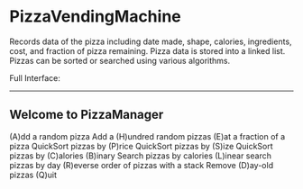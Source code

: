 # PizzaVendingMachine

Records data of the pizza including date made, shape, calories, ingredients, cost, and fraction of pizza remaining.
Pizza data is stored into a linked list.  Pizzas can be sorted or searched using various algorithms.




Full Interface:


-----------------------
Welcome to PizzaManager
-----------------------
(A)dd a random pizza
Add a (H)undred random pizzas
(E)at a fraction of a pizza
QuickSort pizzas by (P)rice
QuickSort pizzas by (S)ize
QuickSort pizzas by (C)alories
(B)inary Search pizzas by calories
(L)inear search pizzas by day
(R)everse order of pizzas with a stack
Remove (D)ay-old pizzas
(Q)uit
